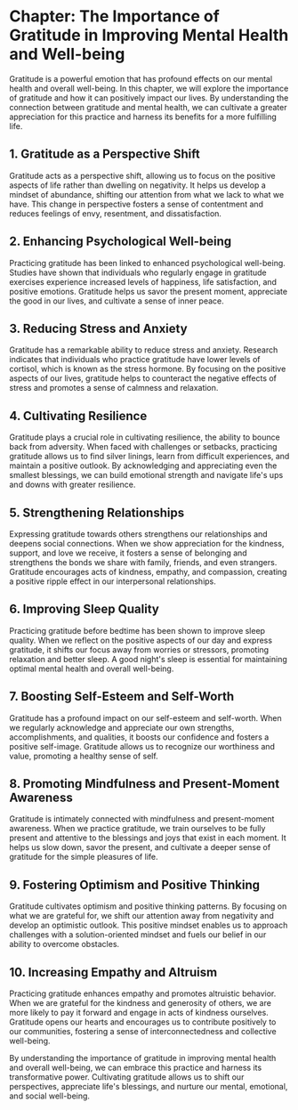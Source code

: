 Chapter: The Importance of Gratitude in Improving Mental Health and Well-being
==============================================================================

Gratitude is a powerful emotion that has profound effects on our mental health and overall well-being. In this chapter, we will explore the importance of gratitude and how it can positively impact our lives. By understanding the connection between gratitude and mental health, we can cultivate a greater appreciation for this practice and harness its benefits for a more fulfilling life.

**1. Gratitude as a Perspective Shift**
---------------------------------------

Gratitude acts as a perspective shift, allowing us to focus on the positive aspects of life rather than dwelling on negativity. It helps us develop a mindset of abundance, shifting our attention from what we lack to what we have. This change in perspective fosters a sense of contentment and reduces feelings of envy, resentment, and dissatisfaction.

**2. Enhancing Psychological Well-being**
-----------------------------------------

Practicing gratitude has been linked to enhanced psychological well-being. Studies have shown that individuals who regularly engage in gratitude exercises experience increased levels of happiness, life satisfaction, and positive emotions. Gratitude helps us savor the present moment, appreciate the good in our lives, and cultivate a sense of inner peace.

**3. Reducing Stress and Anxiety**
----------------------------------

Gratitude has a remarkable ability to reduce stress and anxiety. Research indicates that individuals who practice gratitude have lower levels of cortisol, which is known as the stress hormone. By focusing on the positive aspects of our lives, gratitude helps to counteract the negative effects of stress and promotes a sense of calmness and relaxation.

**4. Cultivating Resilience**
-----------------------------

Gratitude plays a crucial role in cultivating resilience, the ability to bounce back from adversity. When faced with challenges or setbacks, practicing gratitude allows us to find silver linings, learn from difficult experiences, and maintain a positive outlook. By acknowledging and appreciating even the smallest blessings, we can build emotional strength and navigate life's ups and downs with greater resilience.

**5. Strengthening Relationships**
----------------------------------

Expressing gratitude towards others strengthens our relationships and deepens social connections. When we show appreciation for the kindness, support, and love we receive, it fosters a sense of belonging and strengthens the bonds we share with family, friends, and even strangers. Gratitude encourages acts of kindness, empathy, and compassion, creating a positive ripple effect in our interpersonal relationships.

**6. Improving Sleep Quality**
------------------------------

Practicing gratitude before bedtime has been shown to improve sleep quality. When we reflect on the positive aspects of our day and express gratitude, it shifts our focus away from worries or stressors, promoting relaxation and better sleep. A good night's sleep is essential for maintaining optimal mental health and overall well-being.

**7. Boosting Self-Esteem and Self-Worth**
------------------------------------------

Gratitude has a profound impact on our self-esteem and self-worth. When we regularly acknowledge and appreciate our own strengths, accomplishments, and qualities, it boosts our confidence and fosters a positive self-image. Gratitude allows us to recognize our worthiness and value, promoting a healthy sense of self.

**8. Promoting Mindfulness and Present-Moment Awareness**
---------------------------------------------------------

Gratitude is intimately connected with mindfulness and present-moment awareness. When we practice gratitude, we train ourselves to be fully present and attentive to the blessings and joys that exist in each moment. It helps us slow down, savor the present, and cultivate a deeper sense of gratitude for the simple pleasures of life.

**9. Fostering Optimism and Positive Thinking**
-----------------------------------------------

Gratitude cultivates optimism and positive thinking patterns. By focusing on what we are grateful for, we shift our attention away from negativity and develop an optimistic outlook. This positive mindset enables us to approach challenges with a solution-oriented mindset and fuels our belief in our ability to overcome obstacles.

**10. Increasing Empathy and Altruism**
---------------------------------------

Practicing gratitude enhances empathy and promotes altruistic behavior. When we are grateful for the kindness and generosity of others, we are more likely to pay it forward and engage in acts of kindness ourselves. Gratitude opens our hearts and encourages us to contribute positively to our communities, fostering a sense of interconnectedness and collective well-being.

By understanding the importance of gratitude in improving mental health and overall well-being, we can embrace this practice and harness its transformative power. Cultivating gratitude allows us to shift our perspectives, appreciate life's blessings, and nurture our mental, emotional, and social well-being.
